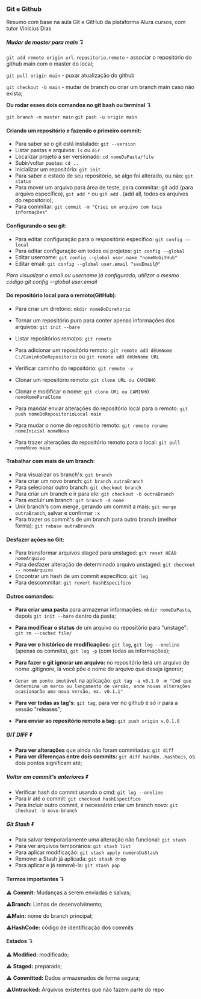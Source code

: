 ### Git e Github

Resumo com base na aula Git e GitHub da plataforma Alura cursos, com tutor Vinícius Dias

##### Mudar de master para main ↴

`git add remote origin url.repositorio.remoto` - associar o repositório do github main com o master do local;

`git pull origin main` - puxar atualização do github

`git checkout -b main` - mudar de branch ou criar um branch main caso não exista;

**Ou rodar esses dois comandos no git bash ou terminal ↴** 

`git branch -m master main`
`git push -u origin main`



#### Criando um repositório e fazendo o primeiro commit: 

- Para saber se o git está instalado: `git --version`
- Listar pastas e arquivos: `ls` ou `dir`
- Localizar projeto a ser versionado: `cd nomeDaPasta/file`
- Subir/voltar pastas: `cd ..`
- Inicializar um repositório: `git init`
- Para saber o estado de seu repositório, se algo foi alterado, ou não: `git status`
- Para mover um arquivo para área de teste, para commitar: git add (para arquivo específico), `git add *` ou `git add` . (add all, todos os arquivos do repositório);
- Para commitar: `git commit -m "Criei um arquivo com tais informações"`



#### Configurando o seu git:

- Para editar configuração para o respositório específico: `git config --local`
- Para editar configuração em todos os projetos: `git config --global`
- Editar username: `git config --global user.name "nomeNoGitHub"`
- Editar email: `git config --global user.email "seuEmail@"`

*Para visualizar o email ou username já configurado, utilizar o mesmo código  git config --global user.email*



#### Do repositório local para o remoto(GitHub):

- Para criar um diretório: `mkdir nomeDoDiretorio`

- Tornar um repositório puro para conter apenas informações dos arquivos: `git init --bare`
- Listar repositórios remotos: `git remote`
- Para adicionar um repositório remoto: `git remote add dêUmNome C:/CaminhoDoRepositorio` ou `git remote add dêUmNome URL`
- Verificar caminho do repositório: `git remote -v`
- Clonar um repositório remoto: `git clone URL ou CAMINHO`
- Clonar e modificar o nome: `git clone URL ou CAMINHO novoNomeParaClone`
- Para mandar enviar alterações do repositório local para o remoto: `git push nomeDoRepositorioLocal main`
- Para mudar o nome do repositório remoto: `git remote rename nomeInicial nomeNovo`
- Para trazer alterações do repositório remoto para o local: `git pull nomeNovo main` 



#### Trabalhar com mais de um branch:

- Para visualizar os branch's: `git branch`
- Para criar um novo branch: `git branch outraBranch`
- Para selecionar outro branch: `git checkout branch`
- Para criar um branch e ir para ele: `git checkout -b outraBranch`
- Para excluir um branch: `git branch -d nome`
- Unir branch's com merge, gerando um commit a mais: `git merge outraBranch`, salvar e confirmar `:x`
- Para trazer os commit's de um branch para outro branch (melhor forma): `git rebase outraBranch`



#### Desfazer ações no Git:

- Para transformar arquivos staged para unstaged: `git reset HEAD nomeArquivo`
- Para desfazer alteração de determinado arquivo unstaged: `git checkout -- nomeArquivo`
- Encontrar um hash de um commit específico: `git log`
- Para descommitar: `git revert hashEspecífico`



#### Outros comandos:

- **Para criar uma pasta** para armazenar informações: `mkdir nomeDaPasta`, depois `git init --bare` dentro da pasta;

- **Para modificar o status** de um arquivo ou repositório para "unstage": `git rm --cached file/`

- **Para ver o histórico de modificações:** `git log`, `git log --oneline` (apenas os commits), `git log -p` (com todas as informações);

- **Para fazer o git ignorar um arquivo:** no repositório terá um arquivo de nome .gitignore, lá você põe o nome do arquivo que deseja ignorar;

- `Gerar um ponto imutável` na aplicação: `git tag -a v0.1.0 -m "Cmd que determina um marco ou lançamento de versão, onde novas alterações ocasionarão uma nova versão, ex. v0.1.1"`

- **Para ver todas as tag's**: `git tag`, para ver no github é só ir para a sessão "releases";

- **Para enviar ao repositório remoto a tag:** `git push origin v.0.1.0`

  

##### GIT DIFF ⏬

- **Para ver alterações** que ainda não foram commitadas: `git diff`
- **Para ver diferenças entre dois commits:** `git diff hashUm..hashDois`, os dois pontos significam até;



##### Voltar em commit's anteriores ⏬

- Verificar hash do commit usando o cmd: `git log --oneline`
- Para ir até o commit: `git checkoud hashEspecífico`
- Para incluir outro commit, é necessário criar um branch novo: `git checkout -b novo-branch`



##### Git Stash ⏬

- Para salvar temporariamente uma alteração não funcional: `git stash`
- Para ver arquivos temporários: `git stash list`
- Para aplicar modificação: `git stash apply numeroDaStash`
- Remover a Stash já aplicada: `git stash drop`
- Para aplicar e já removê-la: `git stash pop`



#### Termos importantes ↴

⚠ **Commit:** Mudanças a serem enviadas e salvas;

⚠**Branch:** Linhas de desenvolvimento;

⚠**Main:** nome do branch principal;

⚠**HashCode:** código de identificação dos commits



#### Estados   ↴

⚠ **Modified:** modificado;

⚠ **Staged:** preparado;

⚠ **Committed:** Dados armazenados de forma segura;

⚠**Untracked:** Arquivos existentes que não fazem parte do repo
